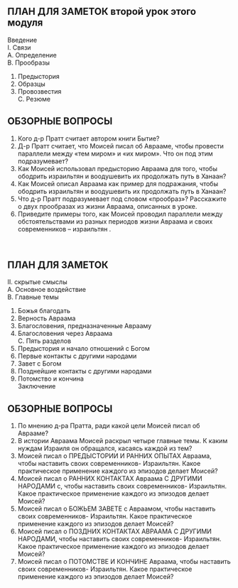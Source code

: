 ## ПЛАН ДЛЯ ЗАМЕТОК   второй урок этого модуля        
        
Введение         
I. Связи              
A. Определение              
B. Прообразы                	
1. Предыстория                	
2. Образцы                	
3. Провозвестия              
C. Резюме 
  
   
## ОБЗОРНЫЕ ВОПРОСЫ
    
1. Кого д-р Пратт считает автором книги Бытие?      
2. Д-р Пратт считает, что Моисей писал об Аврааме, чтобы провести параллели между «тем миром» и «их миром». Что он под этим подразумевает?      
3. Как Моисей использовал предысторию Авраама для того, чтобы ободрить израильтян и воодушевить их продолжать путь в Ханаан?      
4. Как Моисей описал Авраама как пример для подражания, чтобы ободрить израильтян и воодушевить их продолжать путь в Ханаан?      
5. Что д-р Пратт подразумевает под словом «прообраз»? Расскажите о двух прообразах из жизни Авраама, описанных в уроке.     
6. Приведите примеры того, как Моисей проводил параллели между обстоятельствами из разных периодов жизни Авраама и своих современников – израильтян . 
    

 
## ПЛАН ДЛЯ ЗАМЕТОК 
        
II. скрытые смыслы              
A. Основное воздействие              
B. Главные темы                	
1. Божья благодать                	
2. Верность Авраама                
3. Благословения, предназначенные Аврааму                
4. Благословения через Авраама              
C. Пять разделов                
1. Предыстория и начало отношений с Богом                
2. Первые контакты с другими народами                
3. Завет с Богом                
4. Позднейшие контакты с другими народами                
5. Потомство и кончина         
Заключение 
   
           
## ОБЗОРНЫЕ ВОПРОСЫ
        
1. По мнению д-ра Пратта, ради какой цели Моисей писал об Аврааме?          
2. В истории Авраама Моисей раскрыл четыре главные темы. К каким нуждам Израиля он обращался, касаясь каждой из тем?      
3. Моисей писал о ПРЕДЫСТОРИИ И РАННИХ ОПЫТАХ Авраама, чтобы наставить своих современников- Израильтян. Какое практическое применение каждого из эпизодов делает Моисей?      
4. Моисей писал о РАННИХ КОНТАКТАХ Авраама С ДРУГИМИ НАРОДАМИ  с, чтобы наставить своих современников- Израильтян. Какое практическое применение каждого из эпизодов делает Моисей?      
5. Моисей писал о БОЖЬЕМ ЗАВЕТЕ  с Авраамом, чтобы наставить своих современников- Израильтян. Какое практическое применение каждого из эпизодов делает Моисей?      
6. Моисей писал о ПОЗДНИХ КОНТАКТАХ АВРААМА С ДРУГИМИ НАРОДАМИ, чтобы наставить своих современников- Израильтян. Какое практическое применение каждого из эпизодов делает Моисей?      
7. Моисей писал о ПОТОМСТВЕ И КОНЧИНЕ Авраама, чтобы наставить своих современников- Израильтян. Какое практическое применение каждого из эпизодов делает Моисей? 

